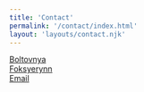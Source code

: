 ```yaml
---
title: 'Contact'
permalink: '/contact/index.html'
layout: 'layouts/contact.njk'
---
```


<i class='fab fa-github'></i><a href="https://github.com/boltovnya" style="background: none;">Boltovnya</a></br>
<i class="fab fa-twitter"></i><a href="https://twitter.com/foksyerynn" style="background: none;">Foksyerynn</a></br>
<i class="fas fa-envelope"></i><a href="mailto://bolto@blyat.me" style="background:none;">Email</a>